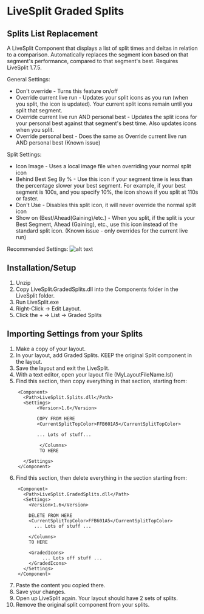 # LiveSplit Graded Splits
## Splits List Replacement

A LiveSplit Component that displays a list of split times and deltas in relation to a comparison. 
Automatically replaces the segment icon based on that segment's performance, compared to that segment's best. 
Requires LiveSplit 1.7.5.

General Settings:
* Don't override - Turns this feature on/off
* Override current live run - Updates your split icons as you run (when you split, the icon is updated). Your current split icons remain until you split that segment.
* Override current live run AND personal best - Updates the split icons for your personal best against that segment's best time. Also updates icons when you split.
* Override personal best - Does the same as Override current live run AND personal best (Known issue)

Split Settings:
* Icon Image - Uses a local image file when overriding your normal split icon
* Behind Best Seg By % - Use this icon if your segment time is less than the percentage slower your best segment. For example, if your best segment is 100s, and you specify 10%, the icon shows if you split at 110s or faster. 
* Don't Use - Disables this split icon, it will never override the normal split icon
* Show on (Best/Ahead(Gaining)/etc.) - When you split, if the split is your Best Segment, Ahead (Gaining), etc., use this icon instead of the standard split icon. (Known issue - only overrides for the current live run)

Recommended Settings:
![alt text](https://i.imgur.com/qiJaYDp.png)

## Installation/Setup

1. Unzip
2. Copy LiveSplit.GradedSplits.dll into the Components folder in the LiveSplit folder. 
3. Run LiveSplit.exe
4. Right-Click -> Edit Layout.
5. Click the + -> List -> Graded Splits

## Importing Settings from your Splits

1. Make a copy of your layout.
2. In your layout, add Graded Splits. KEEP the original Split component in the layout. 
3. Save the layout and exit the LiveSplit.
4. With a text editor, open your layout file (MyLayoutFileName.lsl)
5. Find this section, then copy everything in that section, starting from:
```
    <Component>
      <Path>LiveSplit.Splits.dll</Path>
      <Settings>
           <Version>1.6</Version>
           
           COPY FROM HERE
           <CurrentSplitTopColor>FFB601A5</CurrentSplitTopColor>
           
           ... Lots of stuff...
           
            </Columns>
            TO HERE
            
      </Settings>
    </Component>
```

6. Find this section, then delete everything in the section starting from:
```
    <Component>
      <Path>LiveSplit.GradedSplits.dll</Path>
      <Settings>
        <Version>1.6</Version>
        
        DELETE FROM HERE
        <CurrentSplitTopColor>FFB601A5</CurrentSplitTopColor>
          ... Lots of stuff ...
          
        </Columns>
        TO HERE
        
        <GradedIcons>
             ... Lots off stuff ...
        </GradedIcons>
      </Settings>
    </Component>
```
7. Paste the content you copied there. 
8. Save your changes. 
9. Open up LiveSplit again. Your layout should have 2 sets of splits. 
10. Remove the original split component from your splits.

